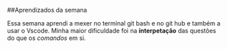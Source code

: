 ##Aprendizados da semana

Essa semana aprendi a mexer no terminal git bash e no git hub e também a usar o Vscode. Minha maior dificuldade foi na **interpetação** das questões do que os *comandos* em si.